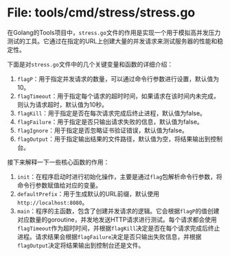 # File: tools/cmd/stress/stress.go

在Golang的Tools项目中，`stress.go`文件的作用是实现一个用于模拟高并发压力测试的工具。它通过在指定的URL上创建大量的并发请求来测试服务器的性能和稳定性。

下面是对`stress.go`文件中的几个关键变量和函数的详细介绍：

1. `flagP`：用于指定并发请求的数量，可以通过命令行参数进行设置，默认值为10。
2. `flagTimeout`：用于指定每个请求的超时时间，如果请求在该时间内未完成，则认为请求超时，默认值为10秒。
3. `flagKill`：用于指定是否在每次请求完成后终止进程，默认值为false。
4. `flagFailure`：用于指定是否只输出请求失败的信息，默认值为false。
5. `flagIgnore`：用于指定是否忽略证书验证错误，默认值为false。
6. `flagOutput`：用于指定输出结果的文件路径，默认值为空，将结果输出到控制台。

接下来解释一下一些核心函数的作用：

1. `init`：在程序启动时进行初始化操作，主要是通过`flag`包解析命令行参数，将命令行参数赋值给对应的变量。
2. `defaultPrefix`：用于生成默认的URL前缀，默认使用`http://localhost:8080`。
3. `main`：程序的主函数，包含了创建并发请求的逻辑。它会根据`flagP`的值创建对应数量的goroutine，并发地发送HTTP请求进行测试。每个请求都会使用`flagTimeout`作为超时时间，并根据`flagKill`决定是否在每个请求完成后终止进程。请求结果会根据`flagFailure`决定是否只输出失败信息，并根据`flagOutput`决定将结果输出到控制台还是文件。

